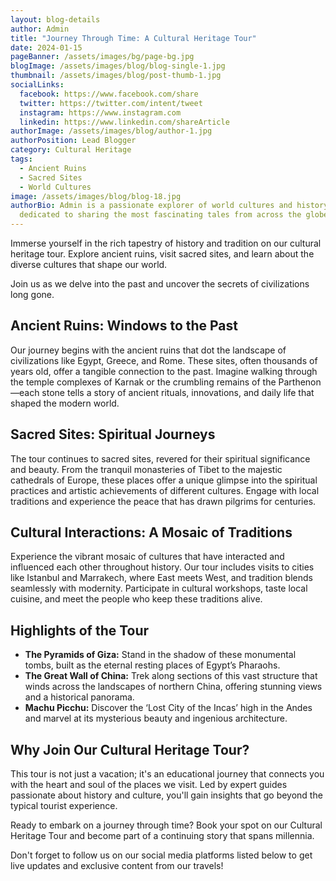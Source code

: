 ```yaml
---
layout: blog-details
author: Admin
title: "Journey Through Time: A Cultural Heritage Tour"
date: 2024-01-15
pageBanner: /assets/images/bg/page-bg.jpg
blogImage: /assets/images/blog/blog-single-1.jpg
thumbnail: /assets/images/blog/post-thumb-1.jpg
socialLinks:
  facebook: https://www.facebook.com/share
  twitter: https://twitter.com/intent/tweet
  instagram: https://www.instagram.com
  linkedin: https://www.linkedin.com/shareArticle
authorImage: /assets/images/blog/author-1.jpg
authorPosition: Lead Blogger
category: Cultural Heritage
tags:
  - Ancient Ruins
  - Sacred Sites
  - World Cultures
image: /assets/images/blog/blog-18.jpg
authorBio: Admin is a passionate explorer of world cultures and history,
  dedicated to sharing the most fascinating tales from across the globe.
---
```


Immerse yourself in the rich tapestry of history and tradition on our cultural heritage tour. Explore ancient ruins, visit sacred sites, and learn about the diverse cultures that shape our world.

Join us as we delve into the past and uncover the secrets of civilizations long gone.

## Ancient Ruins: Windows to the Past

Our journey begins with the ancient ruins that dot the landscape of civilizations like Egypt, Greece, and Rome. These sites, often thousands of years old, offer a tangible connection to the past. Imagine walking through the temple complexes of Karnak or the crumbling remains of the Parthenon—each stone tells a story of ancient rituals, innovations, and daily life that shaped the modern world.

## Sacred Sites: Spiritual Journeys

The tour continues to sacred sites, revered for their spiritual significance and beauty. From the tranquil monasteries of Tibet to the majestic cathedrals of Europe, these places offer a unique glimpse into the spiritual practices and artistic achievements of different cultures. Engage with local traditions and experience the peace that has drawn pilgrims for centuries.

## Cultural Interactions: A Mosaic of Traditions

Experience the vibrant mosaic of cultures that have interacted and influenced each other throughout history. Our tour includes visits to cities like Istanbul and Marrakech, where East meets West, and tradition blends seamlessly with modernity. Participate in cultural workshops, taste local cuisine, and meet the people who keep these traditions alive.

## Highlights of the Tour

- **The Pyramids of Giza:** Stand in the shadow of these monumental tombs, built as the eternal resting places of Egypt’s Pharaohs.
- **The Great Wall of China:** Trek along sections of this vast structure that winds across the landscapes of northern China, offering stunning views and a historical panorama.
- **Machu Picchu:** Discover the ‘Lost City of the Incas’ high in the Andes and marvel at its mysterious beauty and ingenious architecture.

## Why Join Our Cultural Heritage Tour?

This tour is not just a vacation; it's an educational journey that connects you with the heart and soul of the places we visit. Led by expert guides passionate about history and culture, you'll gain insights that go beyond the typical tourist experience.

Ready to embark on a journey through time? Book your spot on our Cultural Heritage Tour and become part of a continuing story that spans millennia.

Don't forget to follow us on our social media platforms listed below to get live updates and exclusive content from our travels!